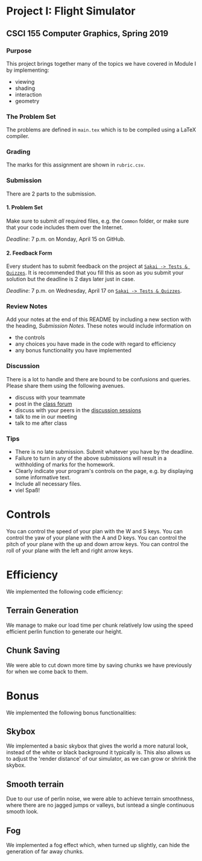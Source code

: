 # Project I: Flight Simulator

## CSCI 155 Computer Graphics, Spring 2019

### Purpose

This project brings together many of the topics we have covered in Module I by implementing:

- viewing
- shading
- interaction
- geometry

### The Problem Set

The problems are defined in `main.tex` which is to be compiled using a LaTeX compiler.

### Grading

The marks for this assignment are shown in `rubric.csv`.

### Submission

There are 2 parts to the submission.

#### 1. Problem Set

Make sure to submit _all_ required files, e.g. the `Common` folder, or make sure that your code includes them over the Internet.

_Deadline_: 7 p.m. on Monday, April 15 on GitHub.

#### 2. Feedback Form
Every student has to submit feedback on the project at [`Sakai -> Tests & Quizzes`](https://sakai.claremont.edu/x/u9zokH). It is recommended that you fill this as soon as you submit your solution but the deadline is 2 days later just in case.

_Deadline_: 7 p.m. on Wednesday, April 17 on [`Sakai -> Tests & Quizzes`](https://sakai.claremont.edu/x/u9zokH).

### Review Notes

Add your notes at the end of this README by including a new section with the heading, _Submission Notes_. These notes would include information on

- the controls
- any choices you have made in the code with regard to efficiency 
- any bonus functionality you have implemented

### Discussion

There is a lot to handle and there are bound to be confusions and queries. Please share them using the following avenues.

- discuss with your teammate
- post in the [class forum](https://workplace.facebook.com/groups/354167592088891/)
- discuss with your peers in the [discussion sessions](https://workplace.facebook.com/groups/354167592088891/permalink/382523642586619/)
- talk to me in our meeting
- talk to me after class

### Tips

- There is no late submission. Submit whatever you have by the deadline.
- Failure to turn in any of the above submissions will result in a withholding of marks for the homework.
- Clearly indicate your program's controls on the page, e.g. by displaying some informative text.
- Include all necessary files.
- viel Spaß!

# Controls
You can control the speed of your plan with the W and S keys.  You can control the yaw of your plane with the A and D keys.  You can control the pitch of your plane with the up and down arrow keys.  You can control the roll of your plane with the left and right arrow keys.


# Efficiency
We implemented the following code efficiency:

## Terrain Generation
We manage to make our load time per chunk relatively low using the speed efficient perlin function to generate our height.

## Chunk Saving
We were able to cut down more time by saving chunks we have previously for when we come back to them.

# Bonus
We implemented the following bonus functionalities:

## Skybox
We implemented a basic skybox that gives the world a more natural look, instead of the white or black background it typically is.  This also allows us to adjust the 'render distance' of our simulator, as we can grow or shrink the skybox.

## Smooth terrain
Due to our use of perlin noise, we were able to achieve terrain smoothness, where there are no jagged jumps or valleys, but isntead a single continuous smooth look.

## Fog
We implemented a fog effect which, when turned up slightly, can hide the generation of far away chunks.